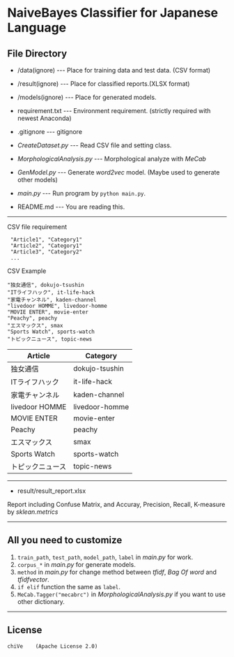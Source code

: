 # NaiveBayes Classifier for Japanese Language

## File Directory


* /data(ignore) --- Place for training data and test data. (CSV format)

* /result(ignore) --- Place for classified reports.(XLSX format)
* /models(ignore) --- Place for generated models.
* requirement.txt --- Environment requirement. (strictly required with newest Anaconda)
* .gitignore --- gitignore
* *CreateDataset.py* --- Read CSV file and setting class.
* *MorphologicalAnalysis.py* --- Morphological analyze with *MeCab*
* *GenModel.py* --- Generate *word2vec* model. (Maybe used to generate other models)
* *main.py* --- Run program by `python main.py`.
* README.md --- You are reading this.
---------------------------------------------------
CSV file requirement
```
 "Article1", "Category1"
 "Article2", "Category1"
 "Article3", "Category2" 
 ...
 ```

CSV Example 
```
"独女通信", dokujo-tsushin
"ITライフハック", it-life-hack
"家電チャンネル", kaden-channel
"livedoor HOMME", livedoor-homme
"MOVIE ENTER", movie-enter
"Peachy", peachy
"エスマックス", smax
"Sports Watch", sports-watch
"トピックニュース", topic-news
```
| Article         | Category        |
| --------------- | --------------- | 
| 独女通信  | dokujo-tsushin | 
| ITライフハック | it-life-hack | 
| 家電チャンネル | kaden-channel | 
| livedoor HOMME | livedoor-homme |
| MOVIE ENTER | movie-enter |
| Peachy | peachy |
| エスマックス | smax |
| Sports Watch | sports-watch |
| トピックニュース | topic-news |
---------------------------------------------------
 * result/result_report.xlsx

Report including Confuse Matrix, and Accuray, Precision, Recall, K-measure by *sklean.metrics*

---------------------------------------------------
## All you need to customize

1. `train_path`, `test_path`, `model_path`, `label` in *main.py* for work.
2. `corpus_*` in *main.py* for generate models.
3. `method` in *main.py* for change method between *tfidf*, *Bag Of word* and *tfidfvector*.
4. `if elif` function the same as `label`.
5. `MeCab.Tagger("mecabrc")` in *MorphologicalAnalysis.py* if you want to use other dictionary.
   
---------------------------------------------------
## License
```
chiVe    (Apache License 2.0)
```